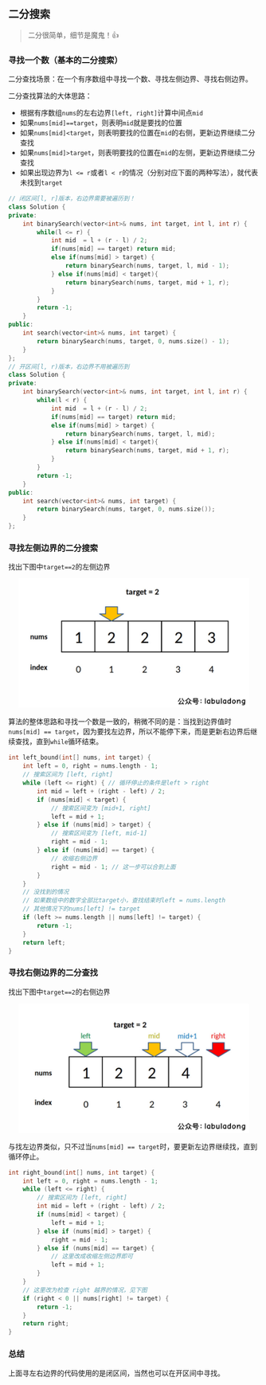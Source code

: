 ## 二分搜索

> 二分很简单，细节是魔鬼！👍

### 寻找一个数（基本的二分搜索）

二分查找场景：在一个有序数组中寻找一个数、寻找左侧边界、寻找右侧边界。

二分查找算法的大体思路：

- 根据有序数组`nums`的左右边界`[left, right]`计算中间点`mid`
- 如果`nums[mid]==target`，则表明`mid`就是要找的位置
- 如果`nums[mid]<target`，则表明要找的位置在`mid`的右侧，更新边界继续二分查找
- 如果`nums[mid]>target`，则表明要找的位置在`mid`的左侧，更新边界继续二分查找
- 如果出现边界为`l <= r`或者`l < r`的情况（分别对应下面的两种写法），就代表未找到`target`

```C++
// 闭区间[l, r]版本，右边界需要被遍历到！
class Solution {
private:
    int binarySearch(vector<int>& nums, int target, int l, int r) {
        while(l <= r) {
            int mid  = l + (r - l) / 2;
            if(nums[mid] == target) return mid;
            else if(nums[mid] > target) {
                return binarySearch(nums, target, l, mid - 1);
            } else if(nums[mid] < target){
                return binarySearch(nums, target, mid + 1, r);
            }
        }
        return -1;
    }
public:
    int search(vector<int>& nums, int target) {
        return binarySearch(nums, target, 0, nums.size() - 1);
    }
};
// 开区间[l, r)版本，右边界不用被遍历到
class Solution {
private:
    int binarySearch(vector<int>& nums, int target, int l, int r) {
        while(l < r) {
            int mid  = l + (r - l) / 2;
            if(nums[mid] == target) return mid;
            else if(nums[mid] > target) {
                return binarySearch(nums, target, l, mid);
            } else if(nums[mid] < target){
                return binarySearch(nums, target, mid + 1, r);
            }
        }
        return -1;
    }
public:
    int search(vector<int>& nums, int target) {
        return binarySearch(nums, target, 0, nums.size());
    }
};
```

### 寻找左侧边界的二分搜索

找出下图中`target==2`的左侧边界

<p align="center"><img src="images/bs1.jpg" height=260> </p>

算法的整体思路和寻找一个数是一致的，稍微不同的是：当找到边界值时`nums[mid] == target`，因为要找左边界，所以不能停下来，而是更新右边界后继续查找，直到`while`循环结束。

```c++
int left_bound(int[] nums, int target) {
    int left = 0, right = nums.length - 1;
    // 搜索区间为 [left, right]
    while (left <= right) { // 循环停止的条件是left > right
        int mid = left + (right - left) / 2;
        if (nums[mid] < target) {
            // 搜索区间变为 [mid+1, right]
            left = mid + 1;
        } else if (nums[mid] > target) {
            // 搜索区间变为 [left, mid-1]
            right = mid - 1;
        } else if (nums[mid] == target) {
            // 收缩右侧边界
            right = mid - 1; // 这一步可以合到上面
        }
    }
    // 没找到的情况
    // 如果数组中的数字全部比target小，查找结束时left = nums.length
    // 其他情况下的nums[left] != target
    if (left >= nums.length || nums[left] != target) {
        return -1;
    }
    return left;
}
```

### 寻找右侧边界的二分查找

找出下图中`target==2`的右侧边界

<p align="center"><img src="images/bs2.jpg" height=260> </p>

与找左边界类似，只不过当`nums[mid] == target`时，要更新左边界继续找，直到循环停止。

```C++
int right_bound(int[] nums, int target) {
    int left = 0, right = nums.length - 1;
    while (left <= right) {
        // 搜索区间为 [left, right]
        int mid = left + (right - left) / 2;
        if (nums[mid] < target) {
            left = mid + 1;
        } else if (nums[mid] > target) {
            right = mid - 1;
        } else if (nums[mid] == target) {
            // 这里改成收缩左侧边界即可
            left = mid + 1;
        }
    }
    // 这里改为检查 right 越界的情况，见下图
    if (right < 0 || nums[right] != target) {
        return -1;
    }
    return right;
}
```

### 总结

上面寻左右边界的代码使用的是闭区间，当然也可以在开区间中寻找。
